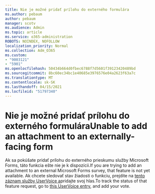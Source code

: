 ```yaml
---
title: Nie je možné pridať prílohu do externého formulára
ms.author: pebaum
author: pebaum
manager: scotv
ms.audience: Admin
ms.topic: article
ms.service: o365-administration
ROBOTS: NOINDEX, NOFOLLOW
localization_priority: Normal
ms.collection: Adm_O365
ms.custom:
- "9003121"
- "5901"
ms.openlocfilehash: 50434b664d0fbec6788f7d5601f39123420489bd
ms.sourcegitcommit: 8bc60ec34bc1e40685e3976576e04a2623f63a7c
ms.translationtype: MT
ms.contentlocale: sk-SK
ms.lasthandoff: 04/15/2021
ms.locfileid: "51797340"
---
```

# <a name="unable-to-add-an-attachment-to-an-externally-facing-form"></a><span data-ttu-id="28bce-102">Nie je možné pridať prílohu do externého formulára</span><span class="sxs-lookup"><span data-stu-id="28bce-102">Unable to add an attachment to an externally-facing form</span></span>

<span data-ttu-id="28bce-103">Ak sa pokúšate pridať prílohu do externého prieskumu služby Microsoft Forms, táto funkcia ešte nie je k dispozícii.</span><span class="sxs-lookup"><span data-stu-id="28bce-103">If you are trying to add an attachment to an external Microsoft Forms survey, that feature is not yet available.</span></span> <span data-ttu-id="28bce-104">Ak chcete sledovať stav žiadosti o funkciu, prejdite na [tento záznam služby UserVoice a](https://go.microsoft.com/fwlink/?linkid=2133069)pridajte svoj hlas.</span><span class="sxs-lookup"><span data-stu-id="28bce-104">To track the status of that feature request, go to [this UserVoice entry](https://go.microsoft.com/fwlink/?linkid=2133069), and add your vote.</span></span>
